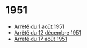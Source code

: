 # 1951

- [Arrêté du 1 août 1951](arrete-du-1-aout-1951)
- [Arrêté du 12 décembre 1951](arrete-du-12-decembre-1951)
- [Arrêté du 17 août 1951](arrete-du-17-aout-1951)
